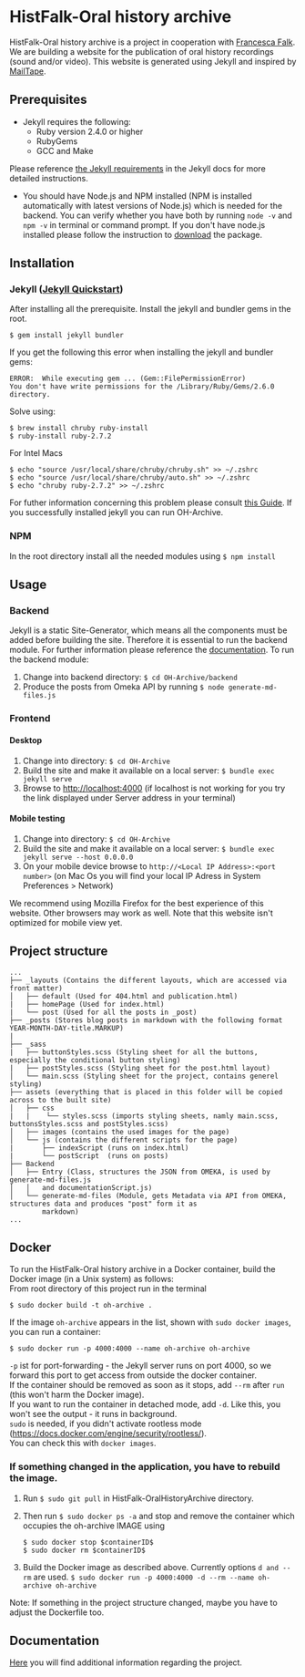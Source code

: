 # HistFalk-Oral history archive

HistFalk-Oral history archive is a project in cooperation with [Francesca Falk](https://www.hist.unibe.ch/ueber_uns/personen/falk_francesca/index_ger.html). 
We are building a website for the publication of oral history recordings (sound and/or video).
This website is generated using Jekyll and inspired by [MailTape](https://www.mailta.pe/).

## Prerequisites

* Jekyll requires the following:
    * Ruby version 2.4.0 or higher
    * RubyGems
    * GCC and Make

Please reference [the Jekyll requirements](https://jekyllrb.com/docs/installation/#requirements) in the Jekyll docs
for more detailed instructions.

* You should have Node.js and NPM installed (NPM is installed automatically with latest versions of Node.js) which is
 needed for the backend. You can verify whether you have both by running `node -v` and `npm -v` in terminal
 or command prompt. If you don't have node.js installed please follow the instruction to [download](https://nodejs.org/en/download/)
the package.

## Installation

### Jekyll ([Jekyll Quickstart](https://jekyllrb.com/docs/))

After installing all the prerequisite. Install the jekyll and bundler gems in the root. 

`$ gem install jekyll bundler`  

If you get the following this error when installing the jekyll and bundler gems:

```shell
ERROR:  While executing gem ... (Gem::FilePermissionError) 
You don't have write permissions for the /Library/Ruby/Gems/2.6.0 directory.
```

Solve using:

```shell
$ brew install chruby ruby-install 
$ ruby-install ruby-2.7.2
```

For Intel Macs

```shell
$ echo "source /usr/local/share/chruby/chruby.sh" >> ~/.zshrc
$ echo "source /usr/local/share/chruby/auto.sh" >> ~/.zshrc
$ echo "chruby ruby-2.7.2" >> ~/.zshrc
```

For futher information concerning this problem  please consult [this Guide](https://www.moncefbelyamani.com/how-to-install-xcode-homebrew-git-rvm-ruby-on-mac/?utm_source=stackoverflow).
If you successfully installed jekyll you can run OH-Archive.

### NPM

In the root directory install all the needed modules using ``$ npm install``

## Usage

### Backend

Jekyll is a static Site-Generator, which means all the components must be added before building the site. Therefore it is
essential to run the backend module. For further information please reference the [documentation](doc/Documentation.md#Backend).
To run the backend module:

1. Change into backend directory: `$ cd OH-Archive/backend`
2. Produce the posts from Omeka API by running `$ node generate-md-files.js`

### Frontend

#### Desktop

1. Change into directory: `$ cd OH-Archive`
2. Build the site and make it available on a local server: `$ bundle exec jekyll serve`
3. Browse to <http://localhost:4000> (if localhost is not working for you try the link displayed under Server address in your terminal)

#### Mobile testing

1. Change into directory: `$ cd OH-Archive`
2. Build the site and make it available on a local server: `$ bundle exec jekyll serve --host 0.0.0.0`
3. On your mobile device browse to `http://<Local IP Address>:<port number>` (on Mac Os you will find your local IP Adress in System Preferences > Network)

We recommend using Mozilla Firefox for the best experience of this website. Other browsers may work as well. Note that this website isn't optimized for mobile view yet.

## Project structure

```
...
├── _layouts (Contains the different layouts, which are accessed via front matter)
│   ├── default (Used for 404.html and publication.html)
|   ├── homePage (Used for index.html)
|   └── post (Used for all the posts in _post)
├── _posts (Stores blog posts in markdown with the following format YEAR-MONTH-DAY-title.MARKUP)
|
├── _sass
|   ├── buttonStyles.scss (Styling sheet for all the buttons, especially the conditional button styling)
|   ├── postStyles.scss (Styling sheet for the post.html layout)
│   └── main.scss (Styling sheet for the project, contains generel styling)
├── assets (everything that is placed in this folder will be copied  across to the built site)
│   ├── css
|   |    └── styles.scss (imports styling sheets, namly main.scss, buttonsStyles.scss and postStyles.scss)
│   ├── images (contains the used images for the page)
│   └── js (contains the different scripts for the page)
|       ├── indexScript (runs on index.html)
|       └── postScript  (runs on posts)      
├── Backend
│   ├── Entry (Class, structures the JSON from OMEKA, is used by generate-md-files.js
│   │   and documentationScript.js)
│   └── generate-md-files (Module, gets Metadata via API from OMEKA, structures data and produces "post" form it as 
        markdown)
...
```
## Docker

To run the HistFalk-Oral history archive in a Docker container, build the Docker image (in a Unix system) as follows:  
From root directory of this project run in the terminal  

```shell
$ sudo docker build -t oh-archive .
```

If the image `oh-archive` appears in the list, shown with `sudo docker images`, you can run a container:

```shell
$ sudo docker run -p 4000:4000 --name oh-archive oh-archive
```

`-p` ist for port-forwarding - the Jekyll server runs on port 4000, so we forward this port to get access from outside the docker container.  
If the container should be removed as soon as it stops, add `--rm` after `run` (this won't harm the Docker image).  
If you want to run the container in detached mode, add `-d`. Like this, you won't see the output - it runs in background.  
`sudo` is needed, if you didn't activate rootless mode (<https://docs.docker.com/engine/security/rootless/>).  
You can check this with `docker images`.  

### If something changed in the application, you have to rebuild the image. 
1. Run ``$ sudo git pull`` in HistFalk-OralHistoryArchive directory.
2. Then run ``$ sudo docker ps -a`` and stop and remove the container which occupies the oh-archive IMAGE using 

    ```
    $ sudo docker stop $containerID$
    $ sudo docker rm $containerID$

    ```

3. Build the Docker image as described above. Currently options ``d and --rm`` are used.
``$ sudo docker run -p 4000:4000 -d --rm --name oh-archive oh-archive``

Note: If something in the project structure changed, maybe you have to adjust the Dockerfile too.

## Documentation

[Here](doc) you will find additional information regarding the project.
